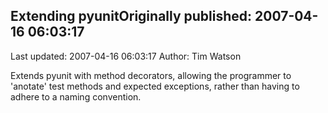 ## Extending pyunitOriginally published: 2007-04-16 06:03:17 
Last updated: 2007-04-16 06:03:17 
Author: Tim Watson 
 
Extends pyunit with method decorators, allowing the programmer to 'anotate' test methods and expected exceptions, rather than having to adhere to a naming convention.
